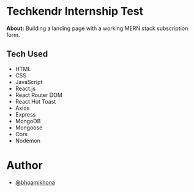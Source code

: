 # Techkendr Internship Test

**About:** Building a landing page with a working MERN stack subscription form.

## Tech Used

- HTML
- CSS
- JavaScript
- React.js
- React Router DOM
- React Hot Toast
- Axios
- Express
- MongoDB
- Mongoose
- Cors
- Nodemon

# Author

- [@bhoamikhona](https://github.com/bhoamikhona)

